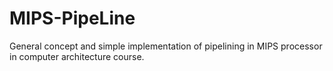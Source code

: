# MIPS-PipeLine
General concept and simple implementation of pipelining in MIPS processor in computer architecture course.
